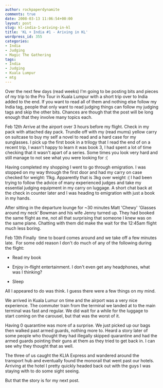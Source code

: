 ```yaml
---
author: rockpaperdynamite
comments: true
date: 2008-03-13 11:06:54+00:00
layout: post
slug: kl-india-1-ariving-in-kl
title: 'KL + India #1 - Ariving in KL'
wordpress_id: 355
categories:
- India
- Judging
- Magic The Gathering
tags:
- India
- Judging
- Kuala Lumpur
- mtg
---
```


Over the next few days (read weeks) I'm going to be posting bits and pieces of my trip to the Pro Tour in Kuala Lumpur with a short trip over to India added to the end. If you want to read all of them and nothing else follow my India tag, people that only want to read judging things can follow my judging tags and skip the other bits. Chances are though that the post will be long enough that they involve many topics each.

Feb 12th
Arrive at the airport over 3 hours before my flight. Check in my pack with attached day pack. Trundle off with my (read mums) yellow carry on suitcase to buy my self a novel to read and a hard case for my sunglasses. I pick up the first book in a trilogy that I read the end of on a recent trip, I wasn't happy to learn it was book 3, I had spent a lot of time checking that it wasn't apart of a series. Some times you look very hard and still manage to not see what you were looking for :(<!-- more -->

Having completed my shopping I went to go through emigration. I was stopped on my way through the first door and had my carry on case checked for weight: 11kg. Apparently that is 3kg over weight :( I had been trying to follow the advice of many experienced judges and take my essential judging equipment in my carry on luggage. A short chat back at the check in counter later and I was heading to emigration with just a book in my hands.

After sitting in the departure lounge for ~30 minutes Matt 'Chewy' 'Glasses around my neck' Bowman and his wife Jenny turned up. They had booked the same flight as me, not all that surprising that someone I knew was on the same plane. Chatting with them did make the wait for the 12:45am flight much less boring.

Feb 13th
Finally  time to board comes around and we take off a few minutes late.  For some odd reason I don't do much of any of the following during the flight:



	
  * Read my book

	
  * Enjoy in-flight entertainment. I don't even get any headphones, what was I thinking?

	
  * Sleep


All I appeared to do was think. I guess there were a few things on my mind.

We arrived in Kuala Lumur on time and the airport was a very nice experience. The commuter train from the terminal we landed at to the main terminal was fast and regular. We did wait for a while for the luggage to start coming on the carousel, but that was the worst of it.

Having 0 quarantine was more of a surprise. We just picked up our bags then walked past armed guards, nothing more to. Heard a story later of some people who thought they had illegally skipped quarantine and had the armed guards pointing their guns at them as they tried to get back in. I can see why they thought that as well.

The three of us caught the KLIA Express and wandered around the transport hub and eventually found the monorail that went past our hotels. Arriving at the hotel I pretty quickly headed back out with the guys I was staying with to do some sight seeing.

But that the story is for my next post.
